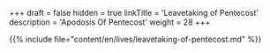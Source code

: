 +++
draft = false
hidden = true
linkTitle = 'Leavetaking of Pentecost'
description = 'Apodosis Of Pentecost'
weight = 28
+++

{{% include file="content/en/lives/leavetaking-of-pentecost.md" %}}
